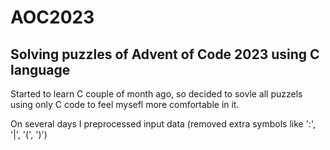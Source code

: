 # AOC2023
## Solving puzzles of Advent of Code 2023 using C language

Started to learn C couple of month ago, so decided to sovle all puzzels using only C code to feel mysefl more comfortable in it.

On several days I preprocessed input data (removed extra symbols like ':', '|', '(', ')')
